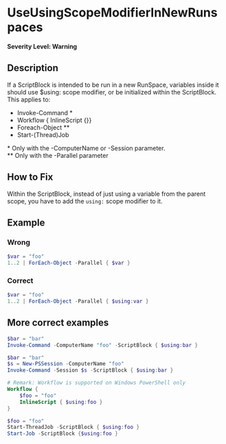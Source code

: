 # UseUsingScopeModifierInNewRunspaces

**Severity Level: Warning**

## Description

If a ScriptBlock is intended to be run in a new RunSpace, variables inside it should use $using: scope modifier, or be initialized within the ScriptBlock.
This applies to:

- Invoke-Command *
- Workflow { InlineScript {}}
- Foreach-Object **
- Start-(Thread)Job

\* Only with the -ComputerName or -Session parameter.  
\*\* Only with the -Parallel parameter

## How to Fix

Within the ScriptBlock, instead of just using a variable from the parent scope, you have to add the `using:` scope modifier to it.

## Example

### Wrong

```PowerShell
$var = "foo"
1..2 | ForEach-Object -Parallel { $var }
```

### Correct

```PowerShell
$var = "foo"
1..2 | ForEach-Object -Parallel { $using:var }
```

## More correct examples

```powershell
$bar = "bar"
Invoke-Command -ComputerName "foo" -ScriptBlock { $using:bar }
```

```powershell
$bar = "bar"
$s = New-PSSession -ComputerName "foo"
Invoke-Command -Session $s -ScriptBlock { $using:bar }
```

```powershell
# Remark: Workflow is supported on Windows PowerShell only
Workflow { 
    $foo = "foo"
    InlineScript { $using:foo }
}
```

```powershell
$foo = "foo"
Start-ThreadJob -ScriptBlock { $using:foo }
Start-Job -ScriptBlock {$using:foo }
```